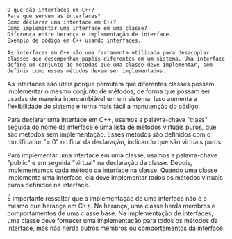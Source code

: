     O que são interfaces em C++?
    Para que servem as interfaces?
    Como declarar uma interface em C++?
    Como implementar uma interface em uma classe?
    Diferença entre herança e implementação de interface.
    Exemplo de código em C++ usando interfaces.

    As interfaces em C++ são uma ferramenta utilizada para desacoplar classes que desempenham papéis diferentes em um sistema. Uma interface define um conjunto de métodos que uma classe deve implementar, sem definir como esses métodos devem ser implementados.

As interfaces são úteis porque permitem que diferentes classes possam implementar o mesmo conjunto de métodos, de forma que possam ser usadas de maneira intercambiável em um sistema. Isso aumenta a flexibilidade do sistema e torna mais fácil a manutenção do código.

Para declarar uma interface em C++, usamos a palavra-chave "class" seguida do nome da interface e uma lista de métodos virtuais puros, que são métodos sem implementação. Esses métodos são definidos com o modificador "= 0" no final da declaração, indicando que são virtuais puros.

Para implementar uma interface em uma classe, usamos a palavra-chave "public" e em seguida "virtual" na declaração da classe. Depois, implementamos cada método da interface na classe. Quando uma classe implementa uma interface, ela deve implementar todos os métodos virtuais puros definidos na interface.

É importante ressaltar que a implementação de uma interface não é o mesmo que herança em C++. Na herança, uma classe herda membros e comportamentos de uma classe base. Na implementação de interfaces, uma classe deve fornecer uma implementação para todos os métodos da interface, mas não herda outros membros ou comportamentos da interface.